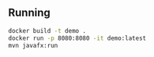 ## Running
```bash
docker build -t demo .
docker run -p 8080:8080 -it demo:latest
mvn javafx:run
```